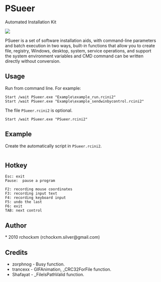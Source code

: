 PSueer
================

Automated Installation Kit

<img src="https://img.shields.io/dub/l/vibe-d.svg" />

PSueer is a set of software installation aids, with command-line parameters and batch execution in two ways, built-in functions that allow you to create file, registry, Windows, desktop, system, service operations, and support the system environment variables and CMD command can be written directly without conversion.

<h2><a name="usage" class="anchor" href="#usage"><span class="mini-icon mini-icon-link"></span></a>Usage</h2>

Run from command line. For example:

```shell
Start /wait PSueer.exe "Example\example_run.rcini2"
Start /wait PSueer.exe "Example\example_sendwinbycontrol.rcini2"
```

The file <code>PSueer.rcini2</code> is optional.

```shell
Start /wait PSueer.exe "PSueer.rcini2"
```

<h2><a name="example" class="anchor" href="#example"><span class="mini-icon mini-icon-link"></span></a>Example</h2>

Create the automatically script in <code>PSueer.rcini2</code>.

```shell

```

<h2><a name="hotkey" class="anchor" href="#hotkey"><span class="mini-icon mini-icon-link"></span></a>Hotkey</h2>

```shell
Esc: exit
Pause:  pause a program
```

```shell
F2: recording mouse coordinates
F3: recording input text
F4: recording keyboard input
F5: undo the last
F6: exit
TAB: next control
```

<h2><a name="author" class="anchor" href="#author"><span class="mini-icon mini-icon-link"></span></a>Author</h2>
* 2010 rchockxm (rchockxm.silver@gmail.com)

<h2><a name="credits" class="anchor" href="#credits"><span class="mini-icon mini-icon-link"></span></a>Credits</h2>

* zorphnog - Busy function.
* trancexx - GIFAnimation, _CRC32ForFile function.
* Shafayat - _FileIsPathValid function.
